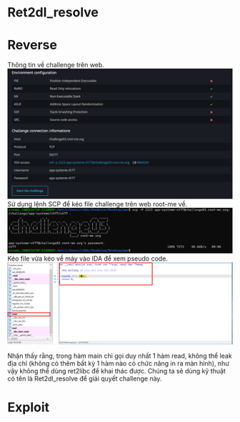 # Ret2dl_resolve
# Reverse
Thông tin về challenge trên web.
![challenge_info](https://github.com/zirami/Root-me/blob/main/ret2dl_resolve/images/challenge_info.png)
Sử dụng lệnh SCP để kéo file challenge trên web root-me về.
![pull_challenge](https://github.com/zirami/Root-me/blob/main/ret2dl_resolve/images/pull_challenge.png)
Kéo file vừa kéo về máy vào IDA để xem pseudo code.
![main_func](https://github.com/zirami/Root-me/blob/main/ret2dl_resolve/images/main_func.png)

Nhận thấy rằng, trong hàm main chỉ gọi duy nhất 1 hàm read, không thể leak địa chỉ (không có thêm bất kỳ 1 hàm nào có chức năng in ra màn hình), như vậy không thể dùng ret2libc để khai thác được. Chúng ta sẽ dùng kỹ thuật có tên là Ret2dl_resolve để giải quyết challenge này.
# Exploit
